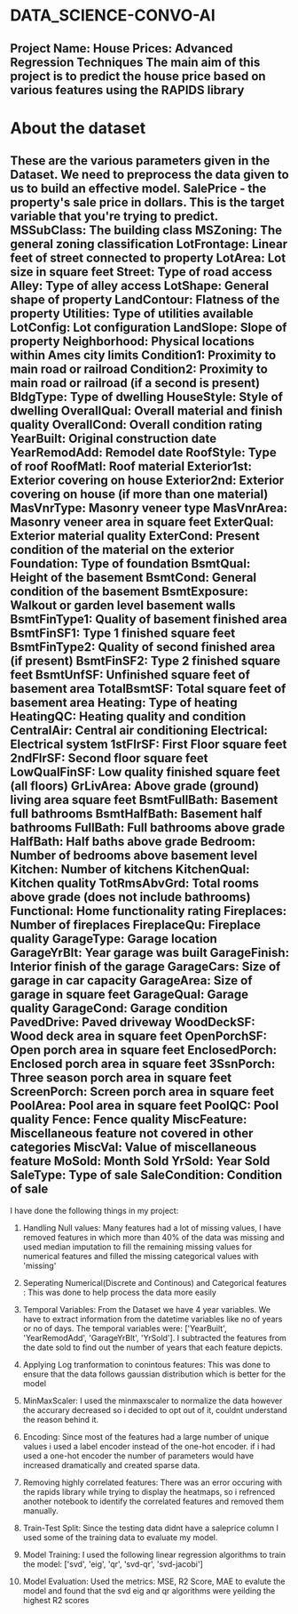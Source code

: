 # DATA_SCIENCE-CONVO-AI
Project Name: House Prices: Advanced Regression Techniques
The main aim of this project is to predict the house price based on various features using the RAPIDS library
---------------------------------------------------------------------------------------------------------------------------------------------------------------------------------
# About the dataset
These are the various parameters given in the Dataset. We need to preprocess the data given to us to build an effective model.
SalePrice - the property's sale price in dollars. This is the target variable that you're trying to predict.
MSSubClass: The building class
MSZoning: The general zoning classification
LotFrontage: Linear feet of street connected to property
LotArea: Lot size in square feet
Street: Type of road access
Alley: Type of alley access
LotShape: General shape of property
LandContour: Flatness of the property
Utilities: Type of utilities available
LotConfig: Lot configuration
LandSlope: Slope of property
Neighborhood: Physical locations within Ames city limits
Condition1: Proximity to main road or railroad
Condition2: Proximity to main road or railroad (if a second is present)
BldgType: Type of dwelling
HouseStyle: Style of dwelling
OverallQual: Overall material and finish quality
OverallCond: Overall condition rating
YearBuilt: Original construction date
YearRemodAdd: Remodel date
RoofStyle: Type of roof
RoofMatl: Roof material
Exterior1st: Exterior covering on house
Exterior2nd: Exterior covering on house (if more than one material)
MasVnrType: Masonry veneer type
MasVnrArea: Masonry veneer area in square feet
ExterQual: Exterior material quality
ExterCond: Present condition of the material on the exterior
Foundation: Type of foundation
BsmtQual: Height of the basement
BsmtCond: General condition of the basement
BsmtExposure: Walkout or garden level basement walls
BsmtFinType1: Quality of basement finished area
BsmtFinSF1: Type 1 finished square feet
BsmtFinType2: Quality of second finished area (if present)
BsmtFinSF2: Type 2 finished square feet
BsmtUnfSF: Unfinished square feet of basement area
TotalBsmtSF: Total square feet of basement area
Heating: Type of heating
HeatingQC: Heating quality and condition
CentralAir: Central air conditioning
Electrical: Electrical system
1stFlrSF: First Floor square feet
2ndFlrSF: Second floor square feet
LowQualFinSF: Low quality finished square feet (all floors)
GrLivArea: Above grade (ground) living area square feet
BsmtFullBath: Basement full bathrooms
BsmtHalfBath: Basement half bathrooms
FullBath: Full bathrooms above grade
HalfBath: Half baths above grade
Bedroom: Number of bedrooms above basement level
Kitchen: Number of kitchens
KitchenQual: Kitchen quality
TotRmsAbvGrd: Total rooms above grade (does not include bathrooms)
Functional: Home functionality rating
Fireplaces: Number of fireplaces
FireplaceQu: Fireplace quality
GarageType: Garage location
GarageYrBlt: Year garage was built
GarageFinish: Interior finish of the garage
GarageCars: Size of garage in car capacity
GarageArea: Size of garage in square feet
GarageQual: Garage quality
GarageCond: Garage condition
PavedDrive: Paved driveway
WoodDeckSF: Wood deck area in square feet
OpenPorchSF: Open porch area in square feet
EnclosedPorch: Enclosed porch area in square feet
3SsnPorch: Three season porch area in square feet
ScreenPorch: Screen porch area in square feet
PoolArea: Pool area in square feet
PoolQC: Pool quality
Fence: Fence quality
MiscFeature: Miscellaneous feature not covered in other categories
MiscVal: Value of miscellaneous feature
MoSold: Month Sold
YrSold: Year Sold
SaleType: Type of sale
SaleCondition: Condition of sale
---------------------------------------------------------------------------------------------------------------------------------------------------------------------------------

I have done the following things in my project:

1) Handling Null values: Many features had a lot of missing values, I have removed features in which more than 40% of the data was missing and used median imputation to fill the                          remaining missing values for numerical features and filled the missing categorical values with 'missing'

2) Seperating Numerical(Discrete and Continous) and Categorical features : This was done to help process the data more easily

3) Temporal Variables: From the Dataset we have 4 year variables. We have to extract information from the datetime variables like no of years or no of days. The temporal                                variables were: ['YearBuilt', 'YearRemodAdd', 'GarageYrBlt', 'YrSold']. I subtracted the features from the date sold to find out the number of years that                        each feature depicts.

4) Applying Log tranformation to conintous features: This was done to ensure that the data follows gaussian distribution which is better for the model

5) MinMaxScaler: I used the minmaxscaler to normalize the data however the accurary decreased so i decided to opt out of it, couldnt understand the reason behind it.

6) Encoding: Since most of the features had a large number of unique values i used a label encoder instead of the one-hot encoder. if i had used a one-hot encoder the number of              parameters would have increased dramatically and created sparse data.

7) Removing highly correlated features: There was an error occuring with the rapids library while trying to display the heatmaps, so i refrenced another notebook to identify the                                         correlated features and removed them manually.  

8) Train-Test Split: Since the testing data didnt have a saleprice column I used some of the training data to evaluate my model.

9) Model Training: I used the following linear regression algorithms to train the model: ['svd', 'eig', 'qr', 'svd-qr', 'svd-jacobi']

10) Model Evaluation: Used the metrics: MSE, R2 Score, MAE to evalute the model and found that the svd eig and qr algorithms were yeilding the highest R2 scores

